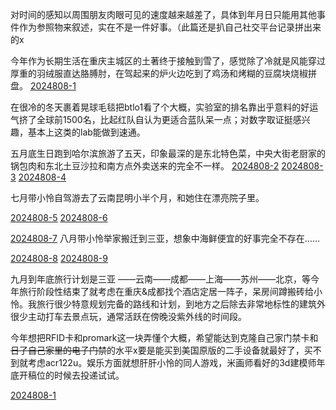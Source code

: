 

对时间的感知以周围朋友肉眼可见的速度越来越差了，具体到年月日只能用其他事件作为参照物来叙述，实在不是一件好事。（此篇还是扒自己社交平台记录拼出来的x

今年作为长期生活在重庆主城区的土著终于接触到雪了，感觉除了冷就是风能穿过厚重的羽绒服直达胳膊肘，在驾起来的炉火边吃到了鸡汤和烤糊的豆腐块烧椒拼盘。
[2024808-1](img/2024808-1.jpg)

在很冷的冬天裹着晃球毛毯把btlo1看了个大概，实验室的排名靠出乎意料的好运气挤了全球前1500名，比起红队自认为更适合蓝队呆一点；对数字取证挺感兴趣，基本上这类的lab能做到速通。

五月底生日跑到哈尔滨旅游了五天，印象最深的是东北特色菜，中央大街老厨家的锅包肉和东北土豆沙拉和南方点外卖送来的完全不一样。
[2024808-2](img/2024808-2.jpg)
[2024808-3](img/2024808-3.jpg)
[2024808-4](img/2024808-4.jpg)

七月带小怜自驾游去了云南昆明小半个月，和她住在漂亮院子里。

[2024808-5](img/2024808-5.jpg)
[2024808-6](img/2024808-6.jpg)

[2024808-7](img/2024808-7.jpg)
八月带小怜举家搬迁到三亚，想象中海鲜便宜的好事完全不存在……

[2024808-8](img/2024808-8.jpg)
[2024808-9](img/2024808-9.jpg)

九月到年底旅行计划是三亚 ——云南——成都——上海——苏州——北京，等今年旅行阶段性结束了就考虑在重庆&成都找个酒店定居一阵子，呆房间蹲搬砖给小怜。我旅行很少特意规划完备的路线和计划，到地方之后除去非常地标性的建筑外很少主动打车去景点玩，通常活跃在傍晚没紫外线的时间段。

今年想把RFID卡和promark这一块弄懂个大概，希望能达到克隆自己家门禁卡和~~日了自己家里的电子门禁~~的水平x要是能买到美国原版的二手设备就最好了，买不到就考虑acr122u。娱乐方面就想肝肝小怜的同人游戏，米画师看好的3d建模师年底开稿位的时候去投递试试。

[2024808-1](img/2024808-1.jpg)
